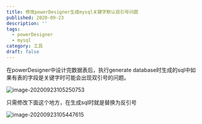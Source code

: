 ```yaml
---
title: 修改powerDesigner生成mysql关键字默认双引号问题
published: 2020-09-23
description: ''
tags:
  - powerDesigner
  - mysql
category: 工具
draft: false
---
```


在powerDesigner中设计完数据表后，执行generate database时生成的sql中如果有表的字段是关键字时可能会出现双引号的问题。

![image-20200923105250753](https://blog-img.zengdw.com/修改powerDesigner生成mysql关键字默认双引号问题/image-20200923105250753.png)

只需修改下面这个地方，在生成sql时就是替换为反引号

![image-20200923105447615](https://blog-img.zengdw.com/修改powerDesigner生成mysql关键字默认双引号问题/image-20200923105447615.png)

